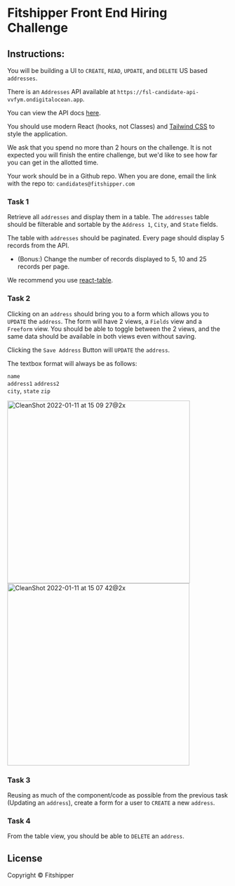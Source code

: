 # Fitshipper Front End Hiring Challenge

## Instructions:

You will be building a UI to `CREATE`, `READ`, `UPDATE`, and `DELETE` US based `addresses`. 

There is an `Addresses` API available at `https://fsl-candidate-api-vvfym.ondigitalocean.app`.

You can view the API docs [here](https://fsl-candidate-api-vvfym.ondigitalocean.app/documentation/static/index.html).  

You should use modern React (hooks, not Classes) and [Tailwind CSS](https://tailwindcss.com/) to style the application.

We ask that you spend no more than 2 hours on the challenge. It is not expected you will finish the entire challenge, but we'd like to see how far you can get in the allotted time.  

Your work should be in a Github repo. When you are done, email the link with the repo to: `candidates@fitshipper.com`


### Task 1
Retrieve all `addresses` and display them in a table. The `addresses` table should be filterable and sortable by the `Address 1`, `City`, and `State` fields.

The table with `addresses` should be paginated. Every page should display 5 records from the API.
 - (Bonus:) Change the number of records displayed to 5, 10 and 25 records per page.

We recommend you use [react-table](https://github.com/tannerlinsley/react-table).

### Task 2
Clicking on an `address` should bring you to a form which allows you to `UPDATE` the `address`. The form will have 2 views, a `Fields` view and a `Freeform` view. You should be able to toggle between the 2 views, and the same data should be available in both views even without saving. 

Clicking the `Save Address` Button will `UPDATE` the `address`. 

The textbox format will always be as follows:

`name` <br>
`address1` `address2` <br>
`city`, `state` `zip` <br>

<img width="416" alt="CleanShot 2022-01-11 at 15 09 27@2x" src="https://user-images.githubusercontent.com/1128711/149036046-65b6b57c-07dd-4ab0-b232-ca76d242a2eb.png"><img width="415" alt="CleanShot 2022-01-11 at 15 07 42@2x" src="https://user-images.githubusercontent.com/1128711/149036043-9d16d683-496e-4fa8-a870-d72603b4b735.png">


### Task 3
Reusing as much of the component/code as possible from the previous task (Updating an `address`), create a form for a user to `CREATE` a new `address`. 

### Task 4 
From the table view, you should be able to `DELETE` an `address`. 

## License

Copyright © Fitshipper
